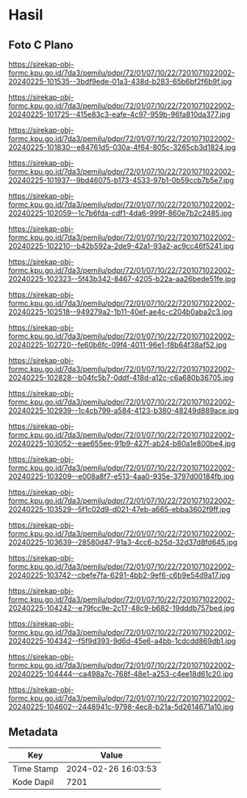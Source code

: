 # Hasil

## Foto C Plano

https://sirekap-obj-formc.kpu.go.id/7da3/pemilu/pdpr/72/01/07/10/22/7201071022002-20240225-101535--3bdf9ede-01a3-438d-b283-65b6bf2f6b9f.jpg

https://sirekap-obj-formc.kpu.go.id/7da3/pemilu/pdpr/72/01/07/10/22/7201071022002-20240225-101725--415e83c3-eafe-4c97-959b-96fa810da377.jpg

https://sirekap-obj-formc.kpu.go.id/7da3/pemilu/pdpr/72/01/07/10/22/7201071022002-20240225-101830--e84761d5-030a-4f64-805c-3265cb3d1824.jpg

https://sirekap-obj-formc.kpu.go.id/7da3/pemilu/pdpr/72/01/07/10/22/7201071022002-20240225-101937--9bd46075-b173-4533-97b1-0b59ccb7b5e7.jpg

https://sirekap-obj-formc.kpu.go.id/7da3/pemilu/pdpr/72/01/07/10/22/7201071022002-20240225-102059--1c7b6fda-cdf1-4da6-999f-860e7b2c2485.jpg

https://sirekap-obj-formc.kpu.go.id/7da3/pemilu/pdpr/72/01/07/10/22/7201071022002-20240225-102210--b42b592a-2de9-42a1-93a2-ac9cc46f5241.jpg

https://sirekap-obj-formc.kpu.go.id/7da3/pemilu/pdpr/72/01/07/10/22/7201071022002-20240225-102323--5f43b342-8467-4205-b22a-aa26bede51fe.jpg

https://sirekap-obj-formc.kpu.go.id/7da3/pemilu/pdpr/72/01/07/10/22/7201071022002-20240225-102518--949279a2-1b11-40ef-ae4c-c204b0aba2c3.jpg

https://sirekap-obj-formc.kpu.go.id/7da3/pemilu/pdpr/72/01/07/10/22/7201071022002-20240225-102720--fe60b6fc-09f4-4011-96e1-f8b64f38af52.jpg

https://sirekap-obj-formc.kpu.go.id/7da3/pemilu/pdpr/72/01/07/10/22/7201071022002-20240225-102828--b04fc5b7-0ddf-418d-a12c-c6a680b36705.jpg

https://sirekap-obj-formc.kpu.go.id/7da3/pemilu/pdpr/72/01/07/10/22/7201071022002-20240225-102939--1c4cb799-a584-4123-b380-48249d889ace.jpg

https://sirekap-obj-formc.kpu.go.id/7da3/pemilu/pdpr/72/01/07/10/22/7201071022002-20240225-103052--eae655ee-91b9-427f-ab24-b80a1e800be4.jpg

https://sirekap-obj-formc.kpu.go.id/7da3/pemilu/pdpr/72/01/07/10/22/7201071022002-20240225-103209--e008a8f7-e513-4aa0-935e-3797d00184fb.jpg

https://sirekap-obj-formc.kpu.go.id/7da3/pemilu/pdpr/72/01/07/10/22/7201071022002-20240225-103529--5f1c02d9-d021-47eb-a665-ebba3602f9ff.jpg

https://sirekap-obj-formc.kpu.go.id/7da3/pemilu/pdpr/72/01/07/10/22/7201071022002-20240225-103639--28580d47-91a3-4cc6-b25d-32d37d8fd645.jpg

https://sirekap-obj-formc.kpu.go.id/7da3/pemilu/pdpr/72/01/07/10/22/7201071022002-20240225-103742--cbefe7fa-6291-4bb2-9ef6-c6b9e54d9a17.jpg

https://sirekap-obj-formc.kpu.go.id/7da3/pemilu/pdpr/72/01/07/10/22/7201071022002-20240225-104242--e79fcc9e-2c17-48c9-b682-19dddb757bed.jpg

https://sirekap-obj-formc.kpu.go.id/7da3/pemilu/pdpr/72/01/07/10/22/7201071022002-20240225-104342--f5f9d393-9d6d-45e6-a4bb-1cdcdd869db1.jpg

https://sirekap-obj-formc.kpu.go.id/7da3/pemilu/pdpr/72/01/07/10/22/7201071022002-20240225-104444--ca498a7c-768f-48e1-a253-c4ee18d61c20.jpg

https://sirekap-obj-formc.kpu.go.id/7da3/pemilu/pdpr/72/01/07/10/22/7201071022002-20240225-104602--2448941c-9798-4ec8-b21a-5d2614671a10.jpg


## Metadata

| Key        | Value               |
| ---------- | ------------------- |
| Time Stamp | 2024-02-26 16:03:53 |
| Kode Dapil | 7201                |



